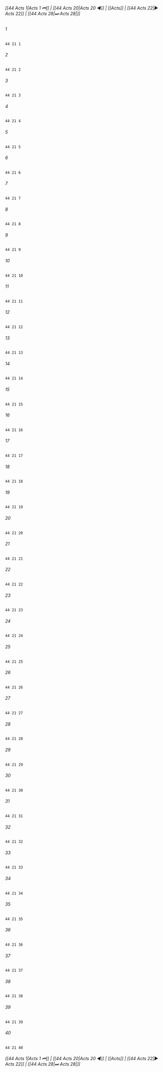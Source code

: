 
###### [[44 Acts 1|Acts 1 ⏮]] | [[44 Acts 20|Acts 20 ◀]] | [[Acts]] | [[44 Acts 22|▶ Acts 22]] | [[44 Acts 28|⏭ Acts 28|]]

###### 1
``` verse
44 21 1 
```
###### 2
``` verse
44 21 2 
```
###### 3
``` verse
44 21 3 
```
###### 4
``` verse
44 21 4 
```
###### 5
``` verse
44 21 5 
```
###### 6
``` verse
44 21 6 
```
###### 7
``` verse
44 21 7 
```
###### 8
``` verse
44 21 8 
```
###### 9
``` verse
44 21 9 
```
###### 10
``` verse
44 21 10 
```
###### 11
``` verse
44 21 11 
```
###### 12
``` verse
44 21 12 
```
###### 13
``` verse
44 21 13 
```
###### 14
``` verse
44 21 14 
```
###### 15
``` verse
44 21 15 
```
###### 16
``` verse
44 21 16 
```
###### 17
``` verse
44 21 17 
```
###### 18
``` verse
44 21 18 
```
###### 19
``` verse
44 21 19 
```
###### 20
``` verse
44 21 20 
```
###### 21
``` verse
44 21 21 
```
###### 22
``` verse
44 21 22 
```
###### 23
``` verse
44 21 23 
```
###### 24
``` verse
44 21 24 
```
###### 25
``` verse
44 21 25 
```
###### 26
``` verse
44 21 26 
```
###### 27
``` verse
44 21 27 
```
###### 28
``` verse
44 21 28 
```
###### 29
``` verse
44 21 29 
```
###### 30
``` verse
44 21 30 
```
###### 31
``` verse
44 21 31 
```
###### 32
``` verse
44 21 32 
```
###### 33
``` verse
44 21 33 
```
###### 34
``` verse
44 21 34 
```
###### 35
``` verse
44 21 35 
```
###### 36
``` verse
44 21 36 
```
###### 37
``` verse
44 21 37 
```
###### 38
``` verse
44 21 38 
```
###### 39
``` verse
44 21 39 
```
###### 40
``` verse
44 21 40 
```

###### [[44 Acts 1|Acts 1 ⏮]] | [[44 Acts 20|Acts 20 ◀]] | [[Acts]] | [[44 Acts 22|▶ Acts 22]] | [[44 Acts 28|⏭ Acts 28|]]

